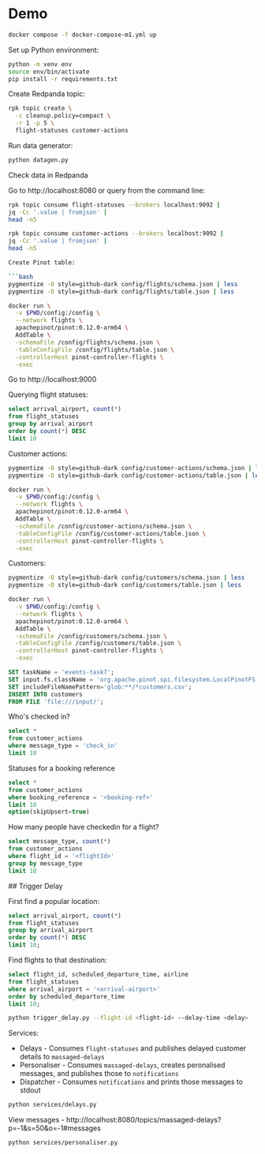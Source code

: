 # Demo

```bash
docker compose -f docker-compose-m1.yml up
```

Set up Python environment:

```bash
python -m venv env
source env/bin/activate
pip install -r requirements.txt
```

Create Redpanda topic:

```bash
rpk topic create \
  -c cleanup.policy=compact \
  -r 1 -p 5 \
  flight-statuses customer-actions
```

Run data generator:

```bash
python datagen.py
```

Check data in Redpanda

Go to http://localhost:8080 or query from the command line:

```bash
rpk topic consume flight-statuses --brokers localhost:9092 | 
jq -Cc '.value | fromjson' | 
head -n5
```

```bash
rpk topic consume customer-actions --brokers localhost:9092 | 
jq -Cc '.value | fromjson' | 
head -n5

Create Pinot table:

```bash
pygmentize -O style=github-dark config/flights/schema.json | less
pygmentize -O style=github-dark config/flights/table.json | less
```

```bash
docker run \
  -v $PWD/config:/config \
  --network flights \
  apachepinot/pinot:0.12.0-arm64 \
  AddTable \
  -schemaFile /config/flights/schema.json \
  -tableConfigFile /config/flights/table.json \
  -controllerHost pinot-controller-flights \
  -exec
```

Go to http://localhost:9000

Querying flight statuses:

```sql
select arrival_airport, count(*)
from flight_statuses 
group by arrival_airport
order by count(*) DESC
limit 10
```

Customer actions:

```bash
pygmentize -O style=github-dark config/customer-actions/schema.json | less
pygmentize -O style=github-dark config/customer-actions/table.json | less
```

```bash
docker run \
  -v $PWD/config:/config \
  --network flights \
  apachepinot/pinot:0.12.0-arm64 \
  AddTable \
  -schemaFile /config/customer-actions/schema.json \
  -tableConfigFile /config/customer-actions/table.json \
  -controllerHost pinot-controller-flights \
  -exec
```

Customers:

```bash
pygmentize -O style=github-dark config/customers/schema.json | less
pygmentize -O style=github-dark config/customers/table.json | less
```

```bash
docker run \
  -v $PWD/config:/config \
  --network flights \
  apachepinot/pinot:0.12.0-arm64 \
  AddTable \
  -schemaFile /config/customers/schema.json \
  -tableConfigFile /config/customers/table.json \
  -controllerHost pinot-controller-flights \
  -exec
```

```sql
SET taskName = 'events-task7';
SET input.fs.className = 'org.apache.pinot.spi.filesystem.LocalPinotFS';
SET includeFileNamePattern='glob:**/*customers.csv';
INSERT INTO customers
FROM FILE 'file:///input/';
```

Who's checked in?

```sql
select * 
from customer_actions 
where message_type = 'check_in'
limit 10
```

Statuses for a booking reference

```sql
select * 
from customer_actions 
where booking_reference = '<booking-ref>'
limit 10
option(skipUpsert=true)
```

How many people have checkedin for a flight?

```sql
select message_type, count(*) 
from customer_actions
where flight_id = '<flightId>'
group by message_type
limit 10
```

## Trigger Delay

First find a popular location:

```sql
select arrival_airport, count(*)
from flight_statuses
group by arrival_airport
order by count(*) DESC
limit 10;
```

Find flights to that destination:

```sql
select flight_id, scheduled_departure_time, airline
from flight_statuses 
where arrival_airport = '<arrival-airport>'
order by scheduled_departure_time
limit 10;
```

```bash
python trigger_delay.py --flight-id <flight-id> --delay-time <delay>
```

Services:

* Delays - Consumes `flight-statuses` and publishes delayed customer details to `massaged-delays`
* Personaliser - Consumes `massaged-delays`, creates peronalised messages, and publishes those to `notifications`
* Dispatcher - Consumes `notifications` and prints those messages to stdout

```bash
python services/delays.py
```

View messages - http://localhost:8080/topics/massaged-delays?p=-1&s=50&o=-1#messages

```bash
python services/personaliser.py
```
